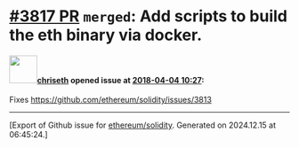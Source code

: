 # [\#3817 PR](https://github.com/ethereum/solidity/pull/3817) `merged`: Add scripts to build the eth binary via docker.

#### <img src="https://avatars.githubusercontent.com/u/9073706?v=4" width="50">[chriseth](https://github.com/chriseth) opened issue at [2018-04-04 10:27](https://github.com/ethereum/solidity/pull/3817):

Fixes https://github.com/ethereum/solidity/issues/3813




-------------------------------------------------------------------------------



[Export of Github issue for [ethereum/solidity](https://github.com/ethereum/solidity). Generated on 2024.12.15 at 06:45:24.]
